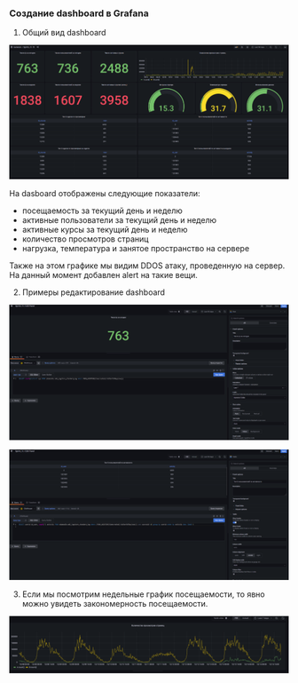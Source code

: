 ### Создание dashboard в Grafana

1. Общий вид dashboard

![](../img/2022-12-14_20-20-00.png)

На dasboard отображены следующие показатели:
- посещаемость за текущий день и неделю
- активные пользователи за текущий день и неделю
- активные курсы за текущий день и неделю
- количество просмотров страниц
- нагрузка, температура и занятое пространство на сервере

Также на этом графике мы видим DDOS атаку, проведенную на сервер. На данный момент добавлен alert на такие вещи.

2. Примеры редактирование dashboard

![](../img/2022-12-14_20-20-22.png)

![](../img/2022-12-14_20-20-41.png)

3. Если мы посмотрим недельные график посещаемости, то явно можно увидеть закономерность посещаемости.

![](../img/2022-12-14_20-22-20.png)